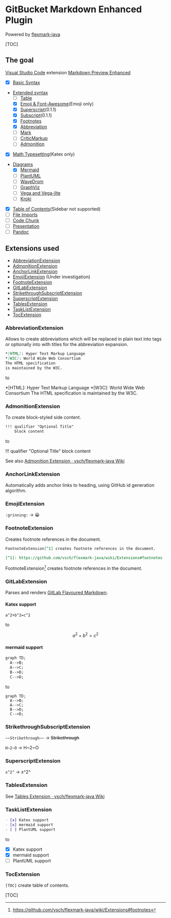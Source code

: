 # GitBucket Markdown Enhanced Plugin

Powered by [flexmark-java](https://github.com/vsch/flexmark-java)

[TOC]

## The goal

[Visual Studio Code](https://code.visualstudio.com/) extension [Markdown Preview Enhanced](https://shd101wyy.github.io/markdown-preview-enhanced/#/)

- [x] [Basic Syntax](https://shd101wyy.github.io/markdown-preview-enhanced/#/markdown-basics?id=syntax-guide)
- [Extended syntax](https://shd101wyy.github.io/markdown-preview-enhanced/#/markdown-basics?id=extended-syntax)
  - [ ] [Table](https://shd101wyy.github.io/markdown-preview-enhanced/#/markdown-basics?id=table)
  - [x] [Emoji & Font-Awesome](https://shd101wyy.github.io/markdown-preview-enhanced/#/markdown-basics?id=emoji-amp-font-awesome)(Emoji only)
  - [x] [Superscript](https://shd101wyy.github.io/markdown-preview-enhanced/#/markdown-basics?id=superscript)(0.1.1)
  - [x] [Subscript](https://shd101wyy.github.io/markdown-preview-enhanced/#/markdown-basics?id=subscript)(0.1.1)
  - [x] [Footnotes](https://shd101wyy.github.io/markdown-preview-enhanced/#/markdown-basics?id=footnotes)
  - [x] [Abbreviation](https://shd101wyy.github.io/markdown-preview-enhanced/#/markdown-basics?id=abbreviation)
  - [ ] [Mark](https://shd101wyy.github.io/markdown-preview-enhanced/#/markdown-basics?id=mark)
  - [ ] [CriticMarkup](https://shd101wyy.github.io/markdown-preview-enhanced/#/markdown-basics?id=criticmarkup)
  - [ ] [Admonition](https://shd101wyy.github.io/markdown-preview-enhanced/#/markdown-basics?id=admonition)
- [x] [Math Typesetting](https://shd101wyy.github.io/markdown-preview-enhanced/#/math)(Katex only)
- [Diagrams](https://shd101wyy.github.io/markdown-preview-enhanced/#/diagrams)
  - [x] [Mermaid](https://shd101wyy.github.io/markdown-preview-enhanced/#/diagrams?id=mermaid)
  - [ ] [PlantUML](https://shd101wyy.github.io/markdown-preview-enhanced/#/diagrams?id=plantuml)
  - [ ] [WaveDrom](https://shd101wyy.github.io/markdown-preview-enhanced/#/diagrams?id=wavedrom)
  - [ ] [GraphViz](https://shd101wyy.github.io/markdown-preview-enhanced/#/diagrams?id=graphviz)
  - [ ] [Vega and Vega-lite](https://shd101wyy.github.io/markdown-preview-enhanced/#/diagrams?id=vega-and-vega-lite)
  - [ ] [Kroki](https://shd101wyy.github.io/markdown-preview-enhanced/#/diagrams?id=kroki)
- [x] [Table of Contents](https://shd101wyy.github.io/markdown-preview-enhanced/#/toc)(Sidebar not supported)
- [ ] [File Imports](https://shd101wyy.github.io/markdown-preview-enhanced/#/file-imports)
- [ ] [Code Chunk](https://shd101wyy.github.io/markdown-preview-enhanced/#/code-chunk)
- [ ] [Presentation](https://shd101wyy.github.io/markdown-preview-enhanced/#/presentation)
- [ ] [Pandoc](https://shd101wyy.github.io/markdown-preview-enhanced/#/pandoc)

## Extensions used

- [AbbreviationExtension](https://github.com/vsch/flexmark-java/wiki/Extensions#abbreviation)
- [AdmonitionExtension](https://github.com/vsch/flexmark-java/wiki/Extensions#admonition)
- [AnchorLinkExtension](https://github.com/vsch/flexmark-java/wiki/Extensions#anchorlink)
- [EmojiExtension](https://github.com/vsch/flexmark-java/wiki/Extensions#emoji) (Under investigation)
- [FootnoteExtension](https://github.com/vsch/flexmark-java/wiki/Extensions#footnotes)
- [GitLabExtension](https://github.com/vsch/flexmark-java/wiki/Extensions#gitlab-flavoured-markdown)
- [StrikethroughSubscriptExtension](https://github.com/vsch/flexmark-java/wiki/Extensions#gfm-strikethroughsubscript)
- [SuperscriptExtension](https://github.com/vsch/flexmark-java/wiki/Extensions#superscript)
- [TablesExtension](https://github.com/vsch/flexmark-java/wiki/Extensions#tables)
- [TaskListExtension](https://github.com/vsch/flexmark-java/wiki/Extensions#gfm-tasklist)
- [TocExtension](https://github.com/vsch/flexmark-java/wiki/Extensions#table-of-contents)

### AbbreviationExtension

Allows to create abbreviations which will be replaced in plain text into <abbr></abbr> tags or optionally into <a></a> with titles for the abbreviation expansion.

```markdown
*[HTML]: Hyper Text Markup Language
*[W3C]: World Wide Web Consortium
The HTML specification
is maintained by the W3C.
```

to

*[HTML]: Hyper Text Markup Language
*[W3C]: World Wide Web Consortium
The HTML specification
is maintained by the W3C.

### AdmonitionExtension

To create block-styled side content. 

```markdown
!!! qualifier "Optional Title"
    block content 
```

to

!!! qualifier "Optional Title"
    block content 

See also [Admonition Extension · vsch/flexmark-java Wiki](https://github.com/vsch/flexmark-java/wiki/Admonition-Extension)

### AnchorLinkExtension

Automatically adds anchor links to heading, using GitHub id generation algorithm.

### EmojiExtension

`:grinning:` -> :grinning:

### FootnoteExtension

Creates footnote references in the document.

```markdown
FootnoteExtension[^1] creates footnote references in the document.

[^1]: https://github.com/vsch/flexmark-java/wiki/Extensions#footnotes
```

FootnoteExtension[^1] creates footnote references in the document.

[^1]: https://github.com/vsch/flexmark-java/wiki/Extensions#footnotes

### GitLabExtension

Parses and renders [GitLab Flavoured Markdown](https://gitlab.com/gitlab-org/gitlab-ce/blob/master/doc/user/markdown.md).

#### Katex support

```markdown
a^2+b^2=c^2
```

to

```math
a^2+b^2=c^2
```

#### mermaid support

```markdown
graph TD;
  A-->B;
  A-->C;
  B-->D;
  C-->D;
```

to

```mermaid
graph TD;
  A-->B;
  A-->C;
  B-->D;
  C-->D;
```

### StrikethroughSubscriptExtension

`~~Strikethrough~~` -> ~~Strikethrough~~

`H~2~O` -> H~2~O

### SuperscriptExtension

`x^2^` -> x^2^

### TablesExtension

See [Tables Extension · vsch/flexmark-java Wiki](https://github.com/vsch/flexmark-java/wiki/Tables-Extension)

### TaskListExtension

```markdown
- [x] Katex support
- [x] mermaid support
- [ ] PlantUML support
```

to

- [x] Katex support
- [x] mermaid support
- [ ] PlantUML support

### TocExtension

`[TOC]` create table of contents.

[TOC]
